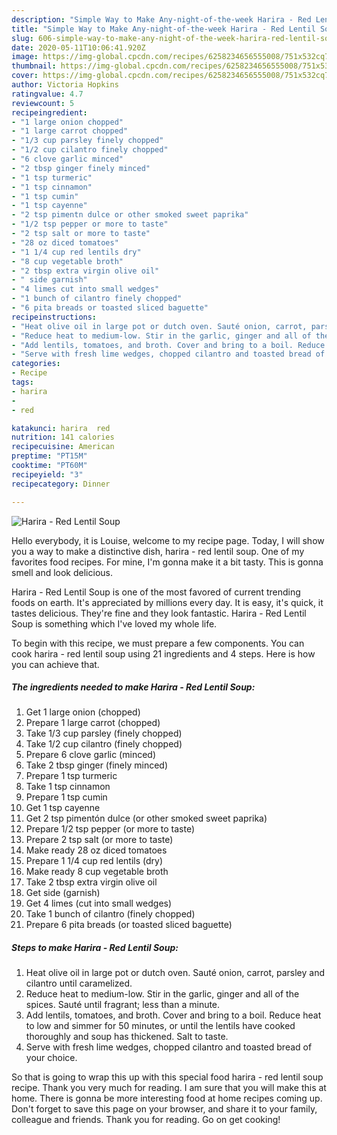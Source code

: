```yaml
---
description: "Simple Way to Make Any-night-of-the-week Harira - Red Lentil Soup"
title: "Simple Way to Make Any-night-of-the-week Harira - Red Lentil Soup"
slug: 606-simple-way-to-make-any-night-of-the-week-harira-red-lentil-soup
date: 2020-05-11T10:06:41.920Z
image: https://img-global.cpcdn.com/recipes/6258234656555008/751x532cq70/harira-red-lentil-soup-recipe-main-photo.jpg
thumbnail: https://img-global.cpcdn.com/recipes/6258234656555008/751x532cq70/harira-red-lentil-soup-recipe-main-photo.jpg
cover: https://img-global.cpcdn.com/recipes/6258234656555008/751x532cq70/harira-red-lentil-soup-recipe-main-photo.jpg
author: Victoria Hopkins
ratingvalue: 4.7
reviewcount: 5
recipeingredient:
- "1 large onion chopped"
- "1 large carrot chopped"
- "1/3 cup parsley finely chopped"
- "1/2 cup cilantro finely chopped"
- "6 clove garlic minced"
- "2 tbsp ginger finely minced"
- "1 tsp turmeric"
- "1 tsp cinnamon"
- "1 tsp cumin"
- "1 tsp cayenne"
- "2 tsp pimentn dulce or other smoked sweet paprika"
- "1/2 tsp pepper or more to taste"
- "2 tsp salt or more to taste"
- "28 oz diced tomatoes"
- "1 1/4 cup red lentils dry"
- "8 cup vegetable broth"
- "2 tbsp extra virgin olive oil"
- " side garnish"
- "4 limes cut into small wedges"
- "1 bunch of cilantro finely chopped"
- "6 pita breads or toasted sliced baguette"
recipeinstructions:
- "Heat olive oil in large pot or dutch oven. Sauté onion, carrot, parsley and cilantro until caramelized."
- "Reduce heat to medium-low. Stir in the garlic, ginger and all of the spices. Sauté until fragrant; less than a minute."
- "Add lentils, tomatoes, and broth. Cover and bring to a boil. Reduce heat to low and simmer for 50 minutes, or until the lentils have cooked thoroughly and soup has thickened. Salt to taste."
- "Serve with fresh lime wedges, chopped cilantro and toasted bread of your choice."
categories:
- Recipe
tags:
- harira
- 
- red

katakunci: harira  red 
nutrition: 141 calories
recipecuisine: American
preptime: "PT15M"
cooktime: "PT60M"
recipeyield: "3"
recipecategory: Dinner

---
```



![Harira - Red Lentil Soup](https://img-global.cpcdn.com/recipes/6258234656555008/751x532cq70/harira-red-lentil-soup-recipe-main-photo.jpg)

Hello everybody, it is Louise, welcome to my recipe page. Today, I will show you a way to make a distinctive dish, harira - red lentil soup. One of my favorites food recipes. For mine, I'm gonna make it a bit tasty. This is gonna smell and look delicious.

Harira - Red Lentil Soup is one of the most favored of current trending foods on earth. It's appreciated by millions every day. It is easy, it's quick, it tastes delicious. They're fine and they look fantastic. Harira - Red Lentil Soup is something which I've loved my whole life.




To begin with this recipe, we must prepare a few components. You can cook harira - red lentil soup using 21 ingredients and 4 steps. Here is how you can achieve that.

<!--inarticleads1-->

##### The ingredients needed to make Harira - Red Lentil Soup:

1. Get 1 large onion (chopped)
1. Prepare 1 large carrot (chopped)
1. Take 1/3 cup parsley (finely chopped)
1. Take 1/2 cup cilantro (finely chopped)
1. Prepare 6 clove garlic (minced)
1. Take 2 tbsp ginger (finely minced)
1. Prepare 1 tsp turmeric
1. Take 1 tsp cinnamon
1. Prepare 1 tsp cumin
1. Get 1 tsp cayenne
1. Get 2 tsp pimentón dulce (or other smoked sweet paprika)
1. Prepare 1/2 tsp pepper (or more to taste)
1. Prepare 2 tsp salt (or more to taste)
1. Make ready 28 oz diced tomatoes
1. Prepare 1 1/4 cup red lentils (dry)
1. Make ready 8 cup vegetable broth
1. Take 2 tbsp extra virgin olive oil
1. Get  side (garnish)
1. Get 4 limes (cut into small wedges)
1. Take 1 bunch of cilantro (finely chopped)
1. Prepare 6 pita breads (or toasted sliced baguette)




<!--inarticleads2-->

##### Steps to make Harira - Red Lentil Soup:

1. Heat olive oil in large pot or dutch oven. Sauté onion, carrot, parsley and cilantro until caramelized.
1. Reduce heat to medium-low. Stir in the garlic, ginger and all of the spices. Sauté until fragrant; less than a minute.
1. Add lentils, tomatoes, and broth. Cover and bring to a boil. Reduce heat to low and simmer for 50 minutes, or until the lentils have cooked thoroughly and soup has thickened. Salt to taste.
1. Serve with fresh lime wedges, chopped cilantro and toasted bread of your choice.




So that is going to wrap this up with this special food harira - red lentil soup recipe. Thank you very much for reading. I am sure that you will make this at home. There is gonna be more interesting food at home recipes coming up. Don't forget to save this page on your browser, and share it to your family, colleague and friends. Thank you for reading. Go on get cooking!
